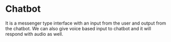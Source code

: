 # Chatbot
It is a messenger type interface with an input from the user and output from the chatbot. We can also give voice based input to chatbot and it will respond with audio as well.
